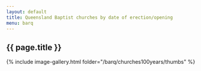 ```yaml
---
layout: default
title: Queensland Baptist churches by date of erection/opening
menu: barq
---
```

## {{ page.title }}

{% include image-gallery.html folder="/barq/churches100years/thumbs" %}